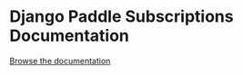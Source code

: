 # Django Paddle Subscriptions Documentation

[Browse the documentation](https://websightful.github.io/django-paddle-subscriptions-docs/)
